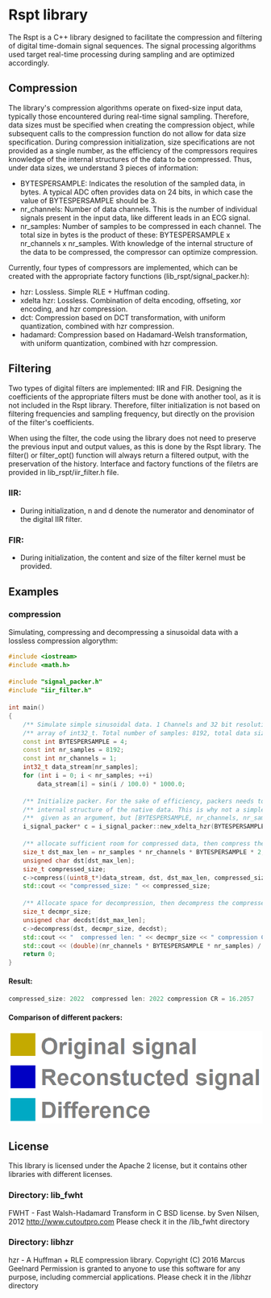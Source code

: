 # Rspt library

The Rspt is a C++ library designed to facilitate the compression and filtering of digital time-domain signal sequences. The signal processing algorithms used target real-time processing during sampling and are optimized accordingly.

## Compression

The library's compression algorithms operate on fixed-size input data, typically those encountered during real-time signal sampling. Therefore, data sizes must be specified when creating the compression object, while subsequent calls to the compression function do not allow for data size specification.
During compression initialization, size specifications are not provided as a single number, as the efficiency of the compressors requires knowledge of the internal structures of the data to be compressed. Thus, under data sizes, we understand 3 pieces of information:
- BYTESPERSAMPLE: Indicates the resolution of the sampled data, in bytes. A typical ADC often provides data on 24 bits, in which case the value of BYTESPERSAMPLE should be 3.
- nr_channels: Number of data channels. This is the number of individual signals present in the input data, like different leads in an ECG signal.
- nr_samples: Number of samples to be compressed in each channel.
The total size in bytes is the product of these: BYTESPERSAMPLE x nr_channels x nr_samples. With knowledge of the internal structure of the data to be compressed, the compressor can optimize compression.

Currently, four types of compressors are implemented, which can be created with the appropriate factory functions (lib_rspt/signal_packer.h):
- hzr: Lossless. Simple RLE + Huffman coding.
- xdelta hzr: Lossless. Combination of delta encoding, offseting, xor encoding, and hzr compression.
- dct: Compression based on DCT transformation, with uniform quantization, combined with hzr compression.
- hadamard: Compression based on Hadamard-Welsh transformation, with uniform quantization, combined with hzr compression.

## Filtering

Two types of digital filters are implemented: IIR and FIR.
Designing the coefficients of the appropriate filters must be done with another tool, as it is not included in the Rspt library. Therefore, filter initialization is not based on filtering frequencies and sampling frequency, but directly on the provision of the filter's coefficients.

When using the filter, the code using the library does not need to preserve the previous input and output values, as this is done by the Rspt library. The filter() or filter_opt() function will always return a filtered output, with the preservation of the history.
Interface and factory functions of the filetrs are provided in lib_rspt/iir_filter.h file.

### IIR:
- During initialization, n and d denote the numerator and denominator of the digital IIR filter.

### FIR:
- During initialization, the content and size of the filter kernel must be provided.

## Examples

### compression

Simulating, compressing and decompressing a sinusoidal data with a lossless compression algorythm:

```cpp
#include <iostream>
#include <math.h>

#include "signal_packer.h"
#include "iir_filter.h"

int main()
{
    /** Simulate simple sinusoidal data. 1 Channels and 32 bit resolution, stored in an */
    /** array of int32_t. Total number of samples: 8192, total data size: 32768 Bytes. */
    const int BYTESPERSAMPLE = 4;
    const int nr_samples = 8192;
    const int nr_channels = 1;
    int32_t data_stream[nr_samples];
    for (int i = 0; i < nr_samples; ++i)
        data_stream[i] = sin(i / 100.0) * 1000.0;

    /** Initialize packer. For the sake of efficiency, packers needs to know about the */
    /** internal structure of the native data. This is why not a simple [size] is */
    /**  given as an argument, but [BYTESPERSAMPLE, nr_channels, nr_samples] */
    i_signal_packer* c = i_signal_packer::new_xdelta_hzr(BYTESPERSAMPLE, nr_channels, nr_samples);

    /** allocate sufficient room for compressed data, then compress the data */
    size_t dst_max_len = nr_samples * nr_channels * BYTESPERSAMPLE * 2;
    unsigned char dst[dst_max_len];
    size_t compressed_size;
    c->compress((uint8_t*)data_stream, dst, dst_max_len, compressed_size);
    std::cout << "compressed_size: " << compressed_size;

    /** Allocate space for decompression, then decompress the compressed data. */
    size_t decmpr_size;
    unsigned char decdst[dst_max_len];
    c->decompress(dst, decmpr_size, decdst);
    std::cout << "  compressed len: " << decmpr_size << " compression CR = ";
    std::cout << (double)(nr_channels * BYTESPERSAMPLE * nr_samples) / decmpr_size << std::endl;
    return 0;
}
```

#### Result:

```cpp
compressed_size: 2022  compressed len: 2022 compression CR = 16.2057
```

#### Comparison of different packers:

![alt text](https://github.com/tamask1s/rspt/blob/main/lib_rspt_doc/legend.png)

## License

This library is licensed under the Apache 2 license, but it contains other libraries with different licenses.

### Directory: lib_fwht
 FWHT - Fast Walsh-Hadamard Transform in C
 BSD license.
 by Sven Nilsen, 2012
 http://www.cutoutpro.com
 Please check it in the /lib_fwht directory

### Directory: libhzr 
 hzr - A Huffman + RLE compression library.
 Copyright (C) 2016 Marcus Geelnard
 Permission is granted to anyone to use this software for any purpose, including commercial applications.
 Please check it in the /libhzr directory
